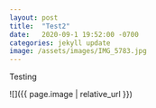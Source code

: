 ```yaml
---
layout: post
title:  "Test2"
date:   2020-09-1 19:52:00 -0700
categories: jekyll update
image: /assets/images/IMG_5783.jpg
---
```


Testing

![]({{ page.image | relative_url }})